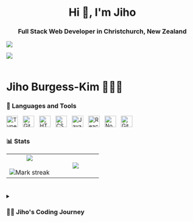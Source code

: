 <h1 align="center">Hi 👋, I'm Jiho</h1>
<h3 align="center">Full Stack Web Developer in Christchurch, New Zealand</h3>
<img src="https://i.gifer.com/6M8G.gif" />

<img src="https://user-images.githubusercontent.com/73097560/115834477-dbab4500-a447-11eb-908a-139a6edaec5c.gif"><br><br>

# Jiho Burgess-Kim 🧑🏻‍💻

### 🧰 Languages and Tools

<img align="left" alt="TypeScript" width="30px" style="padding-right:10px;" src="https://cdn.jsdelivr.net/gh/devicons/devicon/icons/typescript/typescript-plain.svg" />
<img align="left" alt="Git" width="30px" style="padding-right:10px;" src="https://cdn.jsdelivr.net/gh/devicons/devicon/icons/git/git-original.svg" />
<img align="left" alt="HTML" width="30px" style="padding-right:10px;" src="https://cdn.jsdelivr.net/gh/devicons/devicon/icons/html5/html5-plain.svg" />
<img align="left" alt="CSS" width="30px" style="padding-right:10px;" src="https://cdn.jsdelivr.net/gh/devicons/devicon/icons/css3/css3-plain.svg" />
<img align="left" alt="JavaScript" width="30px" style="padding-right:10px;" src="https://cdn.jsdelivr.net/gh/devicons/devicon/icons/javascript/javascript-plain.svg" />
<img align="left" alt="React" width="30px" style="padding-right:10px;" src="https://cdn.jsdelivr.net/gh/devicons/devicon/icons/react/react-original.svg" />
<img align="left" alt="NodeJS" width="30px" style="padding-right:10px;" src="https://cdn.jsdelivr.net/gh/devicons/devicon/icons/nodejs/nodejs-original.svg" />
<img align="left" alt="GitHub" width="30px" style="padding-right:10px;" src="https://cdn.jsdelivr.net/gh/devicons/devicon/icons/github/github-original.svg" />
<br />

#

### 📊 Stats

<p align="center">
  <!--- stats (start) -->
<table align="center">
<tr border="none">
<td width="50%" align="center">
  
  <img  align="center"  src="https://github-readme-stats.vercel.app/api?username=ActualJiho&show_icons=true&theme=vue" />
  <br></br>
  <img  title="🔥 Get streak stats for your profile at git.io/streak-stats" alt="Mark streak" src="https://github-readme-streak-stats.herokuapp.com/?user=ActualJiho&theme=vue" /> 
</td>

<td width="50%" align="center">
  <img  align="center"  src="https://github-readme-stats.anuraghazra1.vercel.app/api/top-langs/?username=ActualJiho&theme=vue"/>
 </td>
</tr>
</table>


#

<details>
 <summary><h3>👨‍💻 Jiho's Coding Journey</h3></summary>
   My name is Jiho, and I'm a web developer who comes from a background in the telecommunication industry. I have a strong passion for transforming ideas into reality and expressing my creativity through coding.

During my younger years, I had a goal of building my first home. Initially unsure of what I wanted to study, I started working in a customer service role. Now that I have achieved my goal of building my first home, I felt ready to take on a new life challenge by pursuing something that truly interested me as a full-time job.

In my current position at 2degrees, I have had the opportunity to closely collaborate with the development team, which sparked my interest in their work. I had several ideas that I believed could be implemented into our company's systems and found myself questioning, 'Why don't I do this myself?'

Motivated by these thoughts, I reached out to my developer friends for advice, and they highly recommended studying at Dev Academy. While I was also intrigued by user experience design, the idea of creating something from scratch through coding ignited my interest even more. 

Throughout the course, I discovered my passion for front-end design, focusing on creating websites that are visually appealing and responsive to different devices. I recently explored the use of Tailwind CSS, which I found enjoyable once I overcame the initial confusion. It was a valuable experience that further enhanced my skillset.
